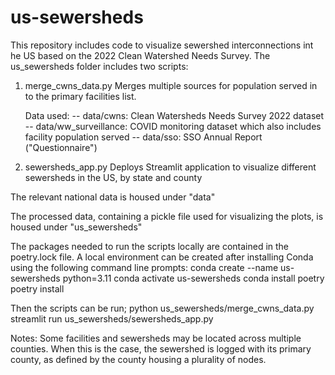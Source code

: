 # us-sewersheds

This repository includes code to visualize sewershed interconnections int he US based on the 2022 Clean Watershed Needs Survey. The us_sewersheds folder includes two scripts:

1. merge_cwns_data.py
    Merges multiple sources for population served in to the primary facilities list.

    Data used:
     -- data/cwns: Clean Watersheds Needs Survey 2022 dataset
     -- data/ww_surveillance: COVID monitoring dataset which also includes facility population served
     -- data/sso: SSO Annual Report ("Questionnaire")

2. sewersheds_app.py
    Deploys Streamlit application to visualize different sewersheds in the US, by state and county


The relevant national data is housed under "data"

The processed data, containing a pickle file used for visualizing the plots, is housed under "us_sewersheds"

The packages needed to run the scripts locally are contained in the poetry.lock file. A local environment can be created after installing Conda using the following command line prompts:
    conda create --name us-sewersheds python=3.11
    conda activate us-sewersheds
    conda install poetry
    poetry install

Then the scripts can be run;
    python us_sewersheds/merge_cwns_data.py
    streamlit run us_sewersheds/sewersheds_app.py


Notes:
Some facilities and sewersheds may be located across multiple counties. When this is the case, the sewershed is logged with its primary county, as defined by the county housing a plurality of nodes.